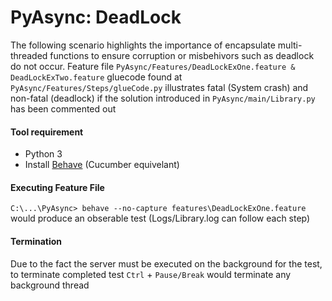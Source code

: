 # PyAsync: DeadLock

The following scenario highlights the importance of encapsulate multi-threaded functions to ensure corruption or misbehivors such as deadlock do not occur. Feature file ```PyAsync/Features/DeadLockExOne.feature & DeadLockExTwo.feature``` gluecode found at ```PyAsync/Features/Steps/glueCode.py``` illustrates fatal (System crash) and non-fatal (deadlock) if the solution introduced in ```PyAsync/main/Library.py``` has been commented out

#### Tool requirement
- Python 3
- Install [Behave](https://behave.readthedocs.io/en/latest/install.html) (Cucumber equivelant) 

#### Executing Feature File
```C:\...\PyAsync> behave --no-capture features\DeadLockExOne.feature``` would produce an obserable test (Logs/Library.log can follow each step)

#### Termination
Due to the fact the server must be executed on the background for the test, to terminate completed test ```Ctrl``` + ```Pause/Break``` would terminate any background thread


